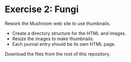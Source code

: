 # Exercise 2: Fungi

Rework the Mushroom web site to use thumbnails.

*  Create a directory structure for the HTML and images.
*  Resize the images to make thumbnails.
*  Each journal entry should be its own HTML page.

Download the files from the root of this repository.